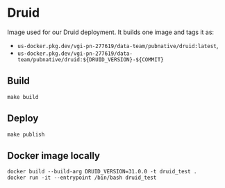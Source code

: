 # Druid 

Image used for our Druid deployment.
It builds one image and tags it as:

- `us-docker.pkg.dev/vgi-pn-277619/data-team/pubnative/druid:latest`,
- `us-docker.pkg.dev/vgi-pn-277619/data-team/pubnative/druid:${DRUID_VERSION}-${COMMIT}`

## Build

`make build`

## Deploy

`make publish`

## Docker image locally

```
docker build --build-arg DRUID_VERSION=31.0.0 -t druid_test .
docker run -it --entrypoint /bin/bash druid_test 
```